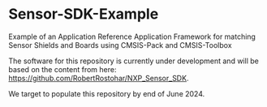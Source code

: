 # Sensor-SDK-Example
Example of an Application Reference Application Framework for matching Sensor Shields and Boards using CMSIS-Pack and CMSIS-Toolbox

The software for this repository is currently under development and will be based on the content from here: https://github.com/RobertRostohar/NXP_Sensor_SDK.

We target to populate this repository by end of June 2024.

